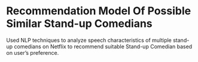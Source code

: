 # Recommendation Model Of Possible Similar Stand-up Comedians
Used NLP techniques to analyze speech characteristics of multiple stand-up comedians on Netflix to recommend suitable Stand-up Comedian based on user’s preference.
 
